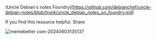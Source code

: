 (Uncle Debian's notes Foundry)[https://github.com/debianchef/uncle-debian-notes/blob/trunk/uncle_debian_notes_on_foundry.md]

 If you find this resource helpful. Share  


![memebetter com-20240603135137](https://github.com/debianchef/uncle-debian-notes/assets/108822895/0f569a13-eef1-4618-851c-a79b88474058)
